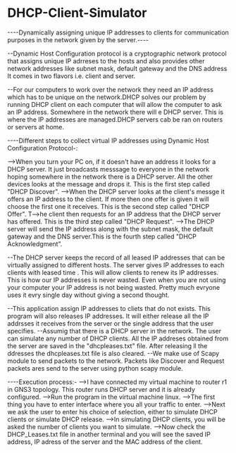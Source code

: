 # DHCP-Client-Simulator
----Dynamically assigning unique IP addresses to clients for communication purposes in the network given by the server.----


--Dynamic Host Configuration protocol is a  cryptographic network protocol that assigns unique IP adrreses to the hosts and also provides other network addresses like subnet mask, default gateway and the DNS address It comes in two flavors i.e. client and server.

--For our computers to work over the network they need an IP address which has to be unique on the network.DHCP solves our problem by running DHCP client on each computer that will allow the computer to ask an IP address. Somewhere in the network there will e DHCP server. This is where the IP addresses are managed.DHCP servers cab be ran on routers or servers at home.

----Different steps to collect virtual IP addresses using Dynamic Host Configuration Protocol-:

-->When you turn your PC on, if it doesn't have an address it looks for a DHCP server. It just broadcasts messsage to everyone in the network hoping somewhere in the network there is a DHCP server. All the other devices looks at the message and drops it. This is the first step called "DHCP Discover".
-->When the DHCP server looks at the client's messge it offers an IP address to the client. If more then one offer is given it will choose the first one it receives. This is the second step called "DHCP Offer".
T-->he client then requests for an IP address that the DHCP server has offered. This is the third step called "DHCP Request".
-->The DHCP server will send the IP address along with the subnet mask, the default gateway and the DNS server.This is the fourth step called "DHCP Acknowledgment".

--The DHCP server keeps the record of all leased IP addresses that can be virtually assigned to different hosts. The server gives IP addresses to each clients with leased time . This will allow clients to renew its IP addresses. This is how our IP addresses is never wasted. Even when you are not using your computer your IP address is not being wasted. Pretty much evryone uses it evry single day without giving a second thought.

--This application assign IP addresses to cliets that do not exists. This program will also releases IP addresses. It will either release all the IP addrsses it receives from the server or the single address that the user specifies.
--Assumig that there is a DHCP server in the network. The user can simulate any number of DHCP clients. All the IP addreses obtained from the server are saved in the "dhcpleases.txt" file. After releasing ll the ddresses the dhcpleases.txt file is also cleared.
--We make use of Scapy module to send packets to the network. Packets like Discover and Request packets ares send to the server using python scapy module.

----Execution process:-
-->I have connected my virtual machine to router r1 in GNS3 topology. This router runs DHCP server and it is already configured.
-->Run the program in the virtual machine linux.
-->The first thing you have to enter interface where you all your traffic to enter.
-->Next we ask the user to enter his choice of selection, either to simulate DHCP clients or simulate DHCP release.
-->In simulating DHCP clients, you will be asked the number of clients you want to simulate.
-->Now check the DHCP_Leases.txt file in another terminal and you will see the saved IP address, IP adress of the server and the MAC address of the client.












